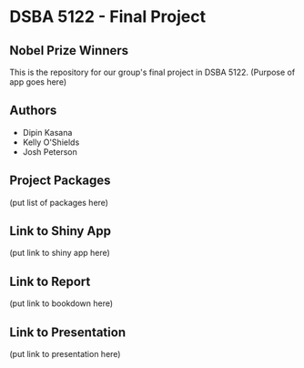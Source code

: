# DSBA 5122 - Final Project

## Nobel Prize Winners

This is the repository for our group's final project in DSBA 5122. (Purpose of app goes here)

## Authors

* Dipin Kasana
* Kelly O'Shields
* Josh Peterson

## Project Packages

(put list of packages here)

## Link to Shiny App

(put link to shiny app here)

## Link to Report

(put link to bookdown here)

## Link to Presentation

(put link to presentation here)



